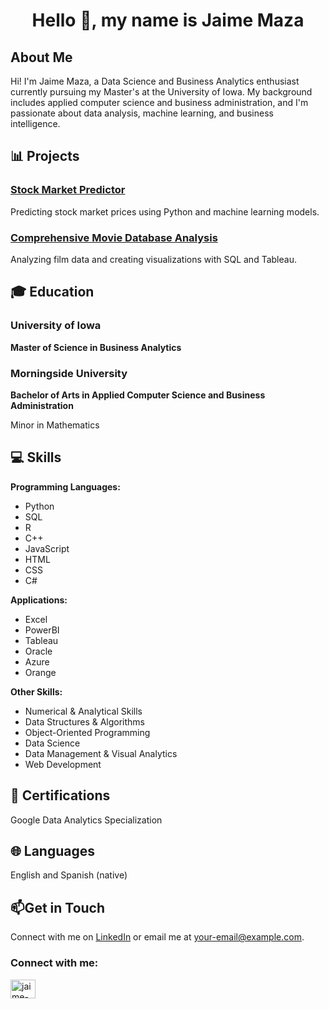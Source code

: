 <h1 align="center">Hello 👋, my name is Jaime Maza</h1>
<h2>About Me</h2>

<p>Hi! I'm Jaime Maza, a Data Science and Business Analytics enthusiast currently pursuing my Master's at the University of Iowa. My background includes applied computer science and business administration, and I'm passionate about data analysis, machine learning, and business intelligence.</p>

<h2>📊 Projects</h2>
<h3><a href="https://github.com/jaimemaza/StockMarketPredictorJM">Stock Market Predictor</a></h3>
<p>Predicting stock market prices using Python and machine learning models.</p>

<h3><a href="https://github.com/jaimemaza/Data-analysis-using-SQL-">Comprehensive Movie Database Analysis</a></h3>
<p>Analyzing film data and creating visualizations with SQL and Tableau.</p>

<h2>🎓 Education</h2>
<h3>University of Iowa</h3>
<p><strong>Master of Science in Business Analytics</strong></p>

<h3>Morningside University</h3>
<p><strong>Bachelor of Arts in Applied Computer Science and Business Administration</strong></p>
<p>Minor in Mathematics</p>

<h2>💻 Skills</h2>
<p><strong>Programming Languages:</strong></p>
    <ul>
        <li>Python</li>
        <li>SQL</li>
        <li>R</li>
        <li>C++</li>
        <li>JavaScript</li>
        <li>HTML</li>
        <li>CSS</li>
        <li>C#</li>
    </ul>

<p><strong>Applications:</strong></p>
<ul>
<li>Excel</li>
<li>PowerBI</li>
<li>Tableau</li>
<li>Oracle</li>
<li>Azure</li>
<li>Orange</li>
</ul>

<p><strong>Other Skills:</strong></p>
    <ul>
        <li>Numerical & Analytical Skills</li>
        <li>Data Structures & Algorithms</li>
        <li>Object-Oriented Programming</li>
        <li>Data Science</li>
        <li>Data Management & Visual Analytics</li>
        <li>Web Development</li>
    </ul>
    
<h2>📜 Certifications</h2>
<p>Google Data Analytics Specialization</p>
    
<h2>🌐 Languages</h2>
<p>English and Spanish (native)</p>
    
<h2> 📫Get in Touch</h2>
<p>Connect with me on <a href="https://linkedin.com/in/jaime-maza-martin">LinkedIn</a> or email me at <a href="jaimemazamartin@gmail.com">your-email@example.com</a>.</p>

<h3 align="left">Connect with me:</h3>
<p align="left">
<a href="https://linkedin.com/in/jaime-maza-martin" target="blank"><img align="center" src="https://raw.githubusercontent.com/rahuldkjain/github-profile-readme-generator/master/src/images/icons/Social/linked-in-alt.svg" alt="jaime-maza-martin" height="30" width="40" /></a>
</p>
